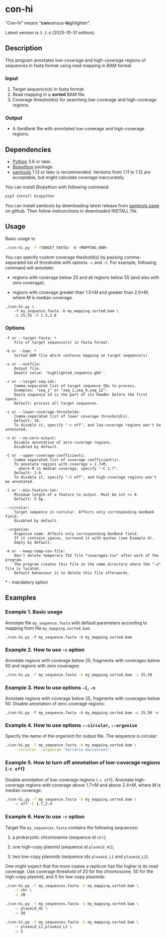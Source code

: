 # con-hi

“Con-hi” means “**con**sensus-**hi**ghlighter”.

Latest version is `3.3.d` (2025-10-31 edition).

## Description

This program annotates low-coverage and high-coverage regions of sequences in fasta format using read mapping in BAM format.

### Input

1. Target sequence(s) in fasta format.
2. Read mapping in a **sorted** BAM file.
3. Coverage threshold(s) for searching low-coverage and high-coverage regions.

### Output

- A GenBank file with annotated low-coverage and high-coverage regions.

## Dependencies

- [Python](https://www.python.org/downloads/) 3.6 or later.
- [Biopython](https://biopython.org/) package.
- [samtools](https://github.com/samtools/samtools) 1.13 or later is recommended. Versions from 1.11 to 1.12 are acceptable, but might calculate coverage inaccurately.

You can install Biopython with following command:
```bash
pip3 install biopython
```

You can install samtools by downloading latest release from [samtools page](https://github.com/samtools/samtools) on github. Then follow instrunctions in downloaded INSTALL file.

## Usage

Basic usage is:
```bash
./con-hi.py -f <TARGET_FASTA> -b <MAPPING_BAM>
```

You can specify custom coverage theshold(s) by passing comma-separated list of thresholds with options `-c` and `-C`. For example, following command will annotate:

- regions with coverage below 25 and all regions below 55 (and also with zero coverage);

- regions with coverage greater than 1.5×*M* and greater than 2.0×*M*, where *M* is median coverage.

```
./con-hi.py \
    -f my_sequence.fasta -b my_mapping.sorted.bam \
    -c 25,55 -C 1.5,2.0
```

### Options

```
-f or --target-fasta: *
    File of target sequence(s) in fasta format.

-b or --bam: *
    Sorted BAM file which contains mapping on target sequence(s).

-o or --outfile:
    Output file.
    Deault value: 'highlighted_sequence.gbk'.

-r or --target-seq-ids:
    Comma-separated list of target sequence IDs to process.
    Examples: "seq_1" or "seq_1,seq_9,seq_12".
    Dasta sequence id is the part of its header before the first space.
    Default: process all target sequences.

-c or --lower-coverage-thresholds:
    Comma-separated list of lower coverage threshold(s).
    Default: 10.
    To disable it, specify "-c off", and low-coverage regions won't be annotated.

-n or --no-zero-output:
    Disable annotation of zero-coverage regions.
    Disabled by default.

-C or --upper-coverage-coefficients:
    Comma-separated list of coverage coefficient(s).
    To annotate regions with coverage > 1.7×M,
      where M is median coverage, specify "-C 1.7".
    Default: 2.0.
    To disable it, specify "-C off", and high-coverage regions won't be annotated.

-l or --min-feature-len:
    Minimum length of a feature to output. Must be int >= 0.
    Default: 5 bp.

--circular:
    Target sequence in curcular. Affects only corresponding GenBank field.
    Disabled by default.
    
--organism:
    Organism name. Affects only corresponding GenBank field.
    If it contains spaces, surround it with quotes (see Example 4).
    Empty by default.

-k or --keep-temp-cov-file:
    Don't delete temporary TSV file "coverages.tsv" after work of the program.
    The program creates this file in the same directory where the "-o" file is located.
    Default behaviour is to delete this file afterwards.
```
\* - mandatory option


## Examples

### Example 1. Basic usage

Annotate file `my_sequence.fasta` with default parameters according to mapping from file `my_mapping.sorted.bam`:

```
./con-hi.py -f my_sequence.fasta -b my_mapping.sorted.bam
```

### Example 2. How to use `-c` option

Annotate regions with coverage below 25, fragments with coverages below 50 and regions with zero coverages:

```bash
./con-hi.py -f my_sequence.fasta -b my_mapping.sorted.bam -c 25,50
```

### Example 3. How to use options `-C`, `-n`

Annotate regions with coverage below 25, fragments with coverages below 50. Disable annotation of zero coverage regions:

```
./con-hi.py -f my_sequence.fasta -b my_mapping.sorted.bam -c 25,50 -n
```

### Example 4. How to use options `--circular`, `--organism`

Specify the name of the organism for output file. The sequence is circular:

```bash
./con-hi.py -f my_sequence.fasta -b my_mapping.sorted.bam \
    --circular --organism "Serratia marcescens"
```

### Example 5. How to turn off annotation of low-coverage regions (`-c off`)

Disable annotation of low-coverage regions (`-c off`). Annotate high-coverage regions with coverage above 1.7×*M* and above 2.4×*M*, where *M* is median coverage:

```bash
./con-hi.py -f my_sequence.fasta -b my_mapping.sorted.bam \
    -c off -C 1.7,2.4
```

### Example 6. How to use `-r` option

Target file `my_sequences.fasta` contains the following sequences:

1) a prokaryotic chromosome (sequence id `chr`);

2) one high-copy plasmid (sequence id `plasmid_H1`);

3) two low-copy plasmids (sequence ids `plasmid_L1` and `plasmid_L2`).

One might expect that the more copies a replicon has the higher is its read coverage. Use coverage threshold of 20 for the chromosome, 50 for the high-copy plasmid, and 5 for low-copy plasmids:

```bash
./con-hi.py -f my_sequences.fasta -b my_mapping.sorted.bam \
    -r chr \
    -c 20

./con-hi.py -f my_sequences.fasta -b my_mapping.sorted.bam \
    -r plasmid_H1 \
    -c 50

./con-hi.py -f my_sequences.fasta -b my_mapping.sorted.bam \
    -r plasmid_L1,plasmid_L2 \
    -c 5
```
